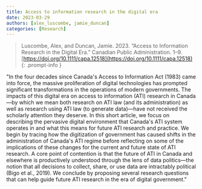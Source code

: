 ```yaml
---
title: Access to information research in the digital era
date: 2023-03-29
authors: [alex_luscombe, jamie_duncan]
categories: [Research]
---
```


> Luscombe, Alex, and Duncan, Jamie. 2023. “Access to Information Research in the Digital Era.” Canadian Public Administration. 1–9. [https://doi.org/10.1111/capa.12518](https://doi.org/10.1111/capa.12518) 
{: .prompt-info }

"In the four decades since Canada's Access to Information Act (1983) came into force, the massive proliferation of digital technologies has prompted significant transformations in the operations of modern governments. The impacts of this digital era on access to information (ATI) research in Canada—by which we mean both research on ATI law (and its administration) as well as research using ATI law (to generate data)—have not received the scholarly attention they deserve. In this short article, we focus on describing the pervasive digital environment that Canada's ATI system operates in and what this means for future ATI research and practice. We begin by tracing how the digitization of government has caused shifts in the administration of Canada's ATI regime before reflecting on some of the implications of these changes for the current and future state of ATI research. A core point of contention is that the future of ATI in Canada and elsewhere is productively understood through the lens of data politics—the notion that all decisions to collect, share, or use data are intractably political (Bigo et al., 2019). We conclude by proposing several research questions that can help guide future ATI research in the era of digital government."


